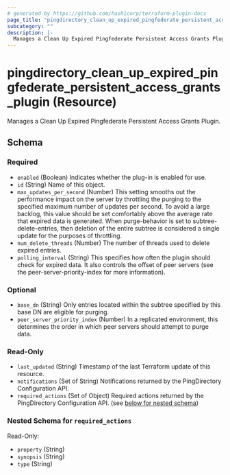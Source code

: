 ```yaml
---
# generated by https://github.com/hashicorp/terraform-plugin-docs
page_title: "pingdirectory_clean_up_expired_pingfederate_persistent_access_grants_plugin Resource - terraform-provider-pingdirectory"
subcategory: ""
description: |-
  Manages a Clean Up Expired Pingfederate Persistent Access Grants Plugin.
---
```


# pingdirectory_clean_up_expired_pingfederate_persistent_access_grants_plugin (Resource)

Manages a Clean Up Expired Pingfederate Persistent Access Grants Plugin.



<!-- schema generated by tfplugindocs -->
## Schema

### Required

- `enabled` (Boolean) Indicates whether the plug-in is enabled for use.
- `id` (String) Name of this object.
- `max_updates_per_second` (Number) This setting smooths out the performance impact on the server by throttling the purging to the specified maximum number of updates per second. To avoid a large backlog, this value should be set comfortably above the average rate that expired data is generated. When purge-behavior is set to subtree-delete-entries, then deletion of the entire subtree is considered a single update for the purposes of throttling.
- `num_delete_threads` (Number) The number of threads used to delete expired entries.
- `polling_interval` (String) This specifies how often the plugin should check for expired data. It also controls the offset of peer servers (see the peer-server-priority-index for more information).

### Optional

- `base_dn` (String) Only entries located within the subtree specified by this base DN are eligible for purging.
- `peer_server_priority_index` (Number) In a replicated environment, this determines the order in which peer servers should attempt to purge data.

### Read-Only

- `last_updated` (String) Timestamp of the last Terraform update of this resource.
- `notifications` (Set of String) Notifications returned by the PingDirectory Configuration API.
- `required_actions` (Set of Object) Required actions returned by the PingDirectory Configuration API. (see [below for nested schema](#nestedatt--required_actions))

<a id="nestedatt--required_actions"></a>
### Nested Schema for `required_actions`

Read-Only:

- `property` (String)
- `synopsis` (String)
- `type` (String)


